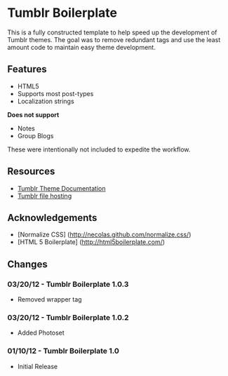 # Tumblr Boilerplate

This is a fully constructed template to help speed up the development of Tumblr themes. The goal was to remove redundant tags and use the least amount code to maintain easy theme development.

## Features 

* HTML5
* Supports most post-types
* Localization strings

__Does not support__

* Notes
* Group Blogs

These were intentionally not included to expedite the workflow.

## Resources

* [Tumblr Theme Documentation](http://www.tumblr.com/docs/en/custom_themes)
* [Tumblr file hosting](http://www.tumblr.com/themes/upload_static_file)

## Acknowledgements

* [Normalize CSS] (http://necolas.github.com/normalize.css/)
* [HTML 5 Boilerplate] (http://html5boilerplate.com/)


## Changes 

### 03/20/12 - Tumblr Boilerplate 1.0.3

- Removed wrapper tag

### 03/20/12 - Tumblr Boilerplate 1.0.2

- Added Photoset

### 01/10/12 - Tumblr Boilerplate 1.0

- Initial Release